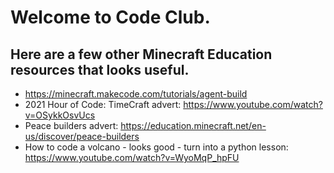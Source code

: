 # Welcome to Code Club. 
## Here are a few other Minecraft Education resources that looks useful. 

- https://minecraft.makecode.com/tutorials/agent-build
- 2021 Hour of Code: TimeCraft advert: https://www.youtube.com/watch?v=OSykkOsvUcs
- Peace builders advert: https://education.minecraft.net/en-us/discover/peace-builders
- How to code a volcano - looks good - turn into a python lesson: https://www.youtube.com/watch?v=WyoMqP_hpFU


